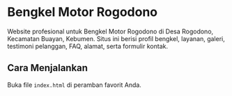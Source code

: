 # Bengkel Motor Rogodono

Website profesional untuk Bengkel Motor Rogodono di Desa Rogodono, Kecamatan Buayan, Kebumen. Situs ini berisi profil bengkel, layanan, galeri, testimoni pelanggan, FAQ, alamat, serta formulir kontak.

## Cara Menjalankan

Buka file `index.html` di peramban favorit Anda.
